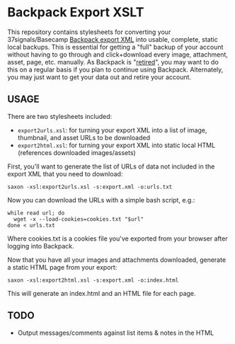 Backpack Export XSLT
====================

This repository contains stylesheets for converting your 37signals/Basecamp [Backpack export XML](https://help.basecamp.com/backpack/questions/255-can-i-export-my-data-out-of-backpack) into usable, complete, static local backups. This is essential for getting a "full" backup of your account without having to go through and click+download every image, attachment, asset, page, etc. manually. As Backpack is "[retired](https://basecamp.com/backpack-retired)", you may want to do this on a regular basis if you plan to continue using Backpack. Alternately, you may just want to get your data out and retire your account.

USAGE
-----

There are two stylesheets included:

* `export2urls.xsl`: for turning your export XML into a list of image, thumbnail, and asset URLs to be downloaded
* `export2html.xsl`: for turning your export XML into static local HTML (references downloaded images/assets)

First, you'll want to generate the list of URLs of data not included in the export XML that you need to download:

    saxon -xsl:export2urls.xsl -s:export.xml -o:urls.txt

Now you can download the URLs with a simple bash script, e.g.:

    while read url; do
      wget -x --load-cookies=cookies.txt "$url"
    done < urls.txt

Where cookies.txt is a cookies file you've exported from your browser after logging into Backpack.

Now that you have all your images and attachments downloaded, generate a static HTML page from your export:

    saxon -xsl:export2html.xsl -s:export.xml -o:index.html

This will generate an index.html and an HTML file for each page.

TODO
----

* Output messages/comments against list items & notes in the HTML